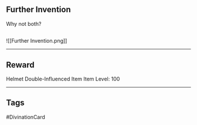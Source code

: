 ## Further Invention
Why not both?
## 
![[Further Invention.png]]

---
## Reward
Helmet
Double-Influenced Item
Item Level: 100

---
## Tags
#DivinationCard
